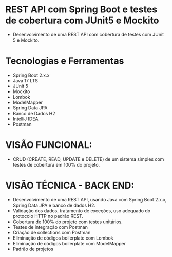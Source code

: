 # REST API com Spring Boot e testes de cobertura com JUnit5 e Mockito

* Desenvolvimento de uma REST API com cobertura de testes com JUnit 5 e Mockito.

# Tecnologias e Ferramentas
* Spring Boot 2.x.x
* Java 17 LTS
* JUnit 5
* Mockito
* Lombok
* ModelMapper
* Spring Data JPA
* Banco de Dados H2
* IntelliJ IDEA
* Postman

# VISÃO FUNCIONAL:
* CRUD (CREATE, READ, UPDATE e DELETE) de um sistema  simples com testes de cobertura em 100% do projeto.


# VISÃO TÉCNICA - BACK END:
* Desenvolvimento de uma REST API, usando Java com Spring Boot 2.x.x, Spring Data JPA e banco de dados H2. 
* Validação dos dados, tratamento de exceções, uso adequado do protocolo HTTP no padrão REST.
* Cobertura de 100% do projeto com testes unitários.
* Testes de integração com Postman
* Criação de collections com Postman
* Eliminação de códigos boilerplate com Lombok 
* Eliminação de códigos boilerplate com ModelMapper
* Padrão de projetos
